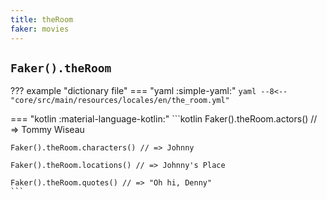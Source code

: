 ```yaml
---
title: theRoom
faker: movies
---
```


## `Faker().theRoom`

??? example "dictionary file"
    === "yaml :simple-yaml:"
        ```yaml
        --8<-- "core/src/main/resources/locales/en/the_room.yml"
        ```

=== "kotlin :material-language-kotlin:"
    ```kotlin
    Faker().theRoom.actors() // => Tommy Wiseau

    Faker().theRoom.characters() // => Johnny

    Faker().theRoom.locations() // => Johnny's Place

    Faker().theRoom.quotes() // => "Oh hi, Denny"
    ```
